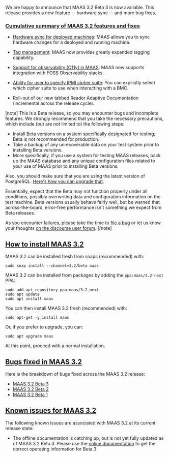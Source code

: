 <!-- "MAAS 3.2 Beta release notes" -->
We are happy to announce that MAAS 3.2 Beta 3 is now available.  This release provides a new feature -- hardware sync --  and more bug fixes.

<a href="#heading--cumulative-summary"><h3 id="heading--cumulative-summary">Cumulative summary of MAAS 3.2 features and fixes</h3></a>

 - [Hardware sync for deployed machines](https://maas.io/docs/how-to-customise-machines#heading--how-to-enable-hardware-sync-on-a-machine): MAAS allows you to sync hardware changes for a deployed and running machine.
 
 - [Tag management](/t/how-to-work-with-tags/5928): MAAS now provides greatly expanded tagging capability.
 
 - [Support for observability (O11y) in MAAS](/t/how-to-set-up-maas-metrics/5204): MAAS now supports integration with FOSS Observability stacks.

 - [Ability for user to specify IPMI cipher suite](/t/power-management-reference/5246): You can explicitly select which cipher suite to use when interacting with a BMC.

 - Roll-out of our new tabbed Reader Adaptive Documentation (incremental across the release cycle).

[note]
This is a Beta release, so you may encounter bugs and incomplete features.  We strongly recommend that you take the necessary precautions, which include (but are not limited to) the following steps:

 - Install Beta versions on a system specifically designated for testing; Beta is not recommended for production.
 - Take a backup of any unrecoverable data on your test system prior to installing Beta versions.
 - More specifically, if you use a system for testing MAAS releases, back up the MAAS database and any unique configuration files related to your use of MAAS prior to installing Beta versions.

Also, you should make sure that you are using the latest version of PostgreSQL.  [Here's how you can upgrade that](https://discourse.maas.io/t/upgrading-postgresql-to-version-12/5913).

Essentially, expect that the Beta may not function properly under all conditions, possibly overwriting data and configuration information on the test machine.  Beta versions usually behave fairly well, but be warned that across-the-board, error-free performance isn't something we expect from Beta releases.
 
As you encounter failures, please take the time to [file a bug](https://maas.io/docs/report-a-bug) or let us know your thoughts [on the discourse user forum](https://discourse.maas.io/c/users/8).
[/note]

<a href="#heading--how-to-install-maas-3-2"><h2 id="heading--how-to-install-maas-3-2">How to install MAAS 3.2</h2></a>

MAAS 3.2 can be installed fresh from snaps (recommended) with:

```
sudo snap install --channel=3.2/beta maas
```

MAAS 3.2 can be installed from packages by adding the `ppa:maas/3.2-next` PPA:

```
sudo add-apt-repository ppa:maas/3.2-next
sudo apt update
sudo apt install maas
```

You can then install MAAS 3.2 fresh (recommended) with:

```
sudo apt-get -y install maas
```

Or, if you prefer to upgrade, you can:

```
sudo apt upgrade maas
```

At this point, proceed with a normal installation.

<a href="#heading--bugs-fixed-in-maas-3-2"><h2 id="heading--bugs-fixed-in-maas-3-2">Bugs fixed in MAAS 3.2</h2></a>

Here is the breakdown of bugs fixed across the MAAS 3.2 release:

 * [MAAS 3.2 Beta 3](https://launchpad.net/maas/3.2/3.2.0-beta3)
 * [MAAS 3.2 Beta 2](https://launchpad.net/maas/+milestone/3.2.0-beta2)
 * [MAAS 3.2 Beta 1](https://launchpad.net/maas/3.2/3.2.0-beta1)
 
<a href="#heading--known-issues-maas-3-2"><h2 id="heading--known-issues-maas-3-2">Known issues for MAAS 3.2</h2></a>

The following known issues are associated with MAAS 3.2 at its current release state:

 * The offline documentation is catching up, but is not yet fully updated as of MAAS 3.2 Beta 3.  Please use the [online documentation](https://maas.io/docs) to get the correct operating information for Beta 3.